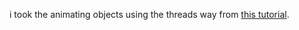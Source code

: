 i took the animating objects using the threads way from <a href=" http://zetcode.com/javagames/
">this tutorial</a>.
